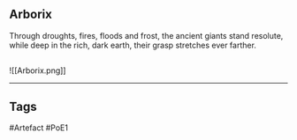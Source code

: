 ## Arborix
Through droughts, fires, floods and frost,
the ancient giants stand resolute,
while deep in the rich, dark earth,
their grasp stretches ever farther.
##
![[Arborix.png]]

---
## Tags
#Artefact
#PoE1